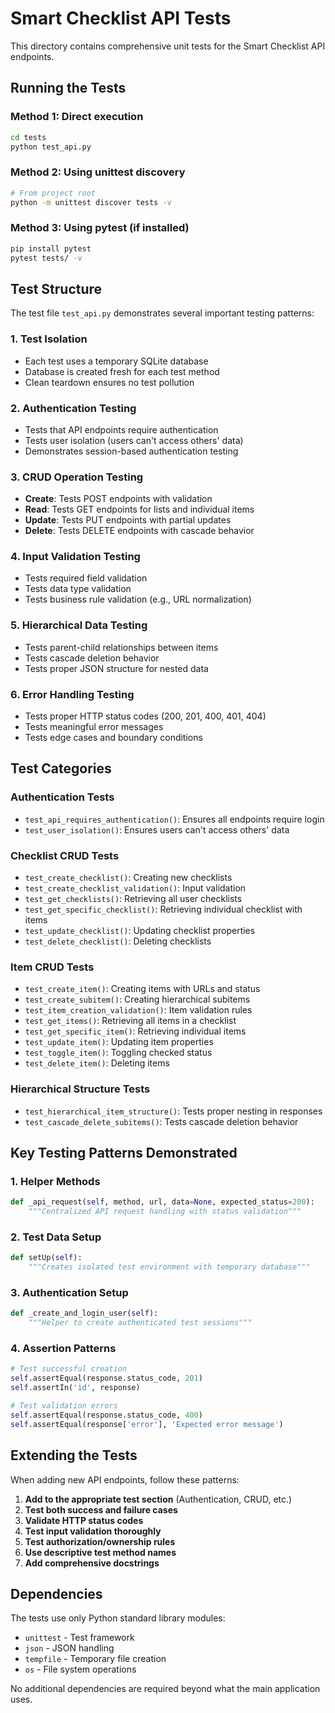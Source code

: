 # Smart Checklist API Tests

This directory contains comprehensive unit tests for the Smart Checklist API endpoints.

## Running the Tests

### Method 1: Direct execution
```bash
cd tests
python test_api.py
```

### Method 2: Using unittest discovery
```bash
# From project root
python -m unittest discover tests -v
```

### Method 3: Using pytest (if installed)
```bash
pip install pytest
pytest tests/ -v
```

## Test Structure

The test file `test_api.py` demonstrates several important testing patterns:

### 1. **Test Isolation**
- Each test uses a temporary SQLite database
- Database is created fresh for each test method
- Clean teardown ensures no test pollution

### 2. **Authentication Testing**
- Tests that API endpoints require authentication
- Tests user isolation (users can't access others' data)
- Demonstrates session-based authentication testing

### 3. **CRUD Operation Testing**
- **Create**: Tests POST endpoints with validation
- **Read**: Tests GET endpoints for lists and individual items
- **Update**: Tests PUT endpoints with partial updates
- **Delete**: Tests DELETE endpoints with cascade behavior

### 4. **Input Validation Testing**
- Tests required field validation
- Tests data type validation
- Tests business rule validation (e.g., URL normalization)

### 5. **Hierarchical Data Testing**
- Tests parent-child relationships between items
- Tests cascade deletion behavior
- Tests proper JSON structure for nested data

### 6. **Error Handling Testing**
- Tests proper HTTP status codes (200, 201, 400, 401, 404)
- Tests meaningful error messages
- Tests edge cases and boundary conditions

## Test Categories

### Authentication Tests
- `test_api_requires_authentication()`: Ensures all endpoints require login
- `test_user_isolation()`: Ensures users can't access others' data

### Checklist CRUD Tests
- `test_create_checklist()`: Creating new checklists
- `test_create_checklist_validation()`: Input validation
- `test_get_checklists()`: Retrieving all user checklists
- `test_get_specific_checklist()`: Retrieving individual checklist with items
- `test_update_checklist()`: Updating checklist properties
- `test_delete_checklist()`: Deleting checklists

### Item CRUD Tests
- `test_create_item()`: Creating items with URLs and status
- `test_create_subitem()`: Creating hierarchical subitems
- `test_item_creation_validation()`: Item validation rules
- `test_get_items()`: Retrieving all items in a checklist
- `test_get_specific_item()`: Retrieving individual items
- `test_update_item()`: Updating item properties
- `test_toggle_item()`: Toggling checked status
- `test_delete_item()`: Deleting items

### Hierarchical Structure Tests
- `test_hierarchical_item_structure()`: Tests proper nesting in responses
- `test_cascade_delete_subitems()`: Tests cascade deletion behavior

## Key Testing Patterns Demonstrated

### 1. Helper Methods
```python
def _api_request(self, method, url, data=None, expected_status=200):
    """Centralized API request handling with status validation"""
```

### 2. Test Data Setup
```python
def setUp(self):
    """Creates isolated test environment with temporary database"""
```

### 3. Authentication Setup
```python
def _create_and_login_user(self):
    """Helper to create authenticated test sessions"""
```

### 4. Assertion Patterns
```python
# Test successful creation
self.assertEqual(response.status_code, 201)
self.assertIn('id', response)

# Test validation errors
self.assertEqual(response.status_code, 400)
self.assertEqual(response['error'], 'Expected error message')
```

## Extending the Tests

When adding new API endpoints, follow these patterns:

1. **Add to the appropriate test section** (Authentication, CRUD, etc.)
2. **Test both success and failure cases**
3. **Validate HTTP status codes**
4. **Test input validation thoroughly**
5. **Test authorization/ownership rules**
6. **Use descriptive test method names**
7. **Add comprehensive docstrings**

## Dependencies

The tests use only Python standard library modules:
- `unittest` - Test framework
- `json` - JSON handling
- `tempfile` - Temporary file creation
- `os` - File system operations

No additional dependencies are required beyond what the main application uses. 